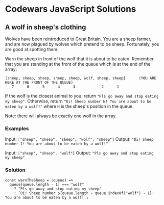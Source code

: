 # Codewars JavaScript Solutions

## A wolf in sheep's clothing

Wolves have been reintroduced to Great Britain. You are a sheep farmer, and are now plagued by wolves which pretend to be sheep. Fortunately, you are good at spotting them.

Warn the sheep in front of the wolf that it is about to be eaten. Remember that you are standing at the front of the queue which is at the end of the array:

```
[sheep, sheep, sheep, sheep, sheep, wolf, sheep, sheep]      (YOU ARE HERE AT THE FRONT OF THE QUEUE)
   7      6      5      4      3            2      1
```

If the wolf is the closest animal to you, return `"Pls go away and stop eating my sheep"`. Otherwise, return `"Oi! Sheep number N! You are about to be eaten by a wolf!"` where `N` is the sheep's position in the queue.

Note: there will always be exactly one wolf in the array.

### Examples

Input: `["sheep", "sheep", "sheep", "wolf", "sheep"]`
Output: `"Oi! Sheep number 1! You are about to be eaten by a wolf!"`

Input: `["sheep", "sheep", "wolf"]`
Output: `"Pls go away and stop eating my sheep"`

### Solution

```
const warnTheSheep = (queue) =>
  queue[queue.length - 1] === "wolf"
    ? "Pls go away and stop eating my sheep"
    : `Oi! Sheep number ${queue.length - queue.indexOf("wolf") - 1}! You are about to be eaten by a wolf!`;
```
